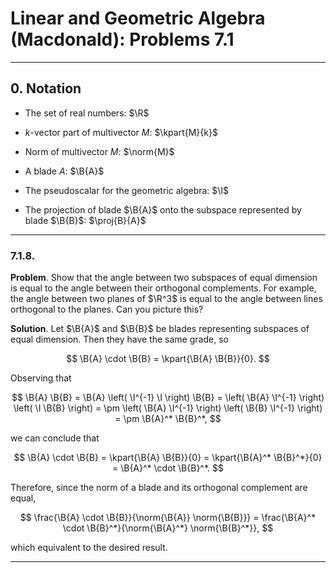 Linear and Geometric Algebra (Macdonald): Problems 7.1
======================================================

--------------------------------------------------------------------------------------------
## 0. Notation

* $\newcommand{\R}{\mathbb{R}}$
  The set of real numbers: $\R$

* $\newcommand{\kpart}[2]{\left\langle{#1}\right\rangle_{#2}}$
  $k$-vector part of multivector $M$: $\kpart{M}{k}$

* $\newcommand{\norm}[1]{\left\vert{#1}\right\vert}$
  Norm of multivector $M$: $\norm{M}$

* $\newcommand{\B}[1]{\mathbf{#1}}$
  A blade $A$: $\B{A}$

* $\newcommand{\I}{\B{I}}$
  The pseudoscalar for the geometric algebra: $\I$

* $\newcommand{\proj}[2]{P_{\B{#1}} \left(\B{#2}\right)}$
  The projection of blade $\B{A}$ onto the subspace represented by blade $\B{B}$:
  $\proj{B}{A}$

--------------------------------------------------------------------------------------------
### 7.1.8.

__Problem__. Show that the angle between two subspaces of equal dimension is equal to the
angle between their orthogonal complements. For example, the angle between two planes of
$\R^3$ is equal to the angle between lines orthogonal to the planes. Can you picture this?

__Solution__. Let $\B{A}$ and $\B{B}$ be blades representing subspaces of equal
dimension. Then they have the same grade, so

$$
\B{A} \cdot \B{B} = \kpart{\B{A} \B{B}}{0}.
$$

Observing that

$$
\B{A} \B{B}
= \B{A} \left( \I^{-1} \I \right) \B{B}
= \left( \B{A} \I^{-1} \right) \left( \I \B{B} \right)
= \pm \left( \B{A} \I^{-1} \right) \left( \B{B} \I^{-1} \right)
= \pm \B{A}^* \B{B}^*,
$$

we can conclude that

$$
\B{A} \cdot \B{B}
= \kpart{\B{A} \B{B}}{0}
= \kpart{\B{A}^* \B{B}^*}{0}
= \B{A}^* \cdot \B{B}^*.
$$

Therefore, since the norm of a blade and its orthogonal complement are equal,

$$
\frac{\B{A} \cdot \B{B}}{\norm{\B{A}} \norm{\B{B}}}
= \frac{\B{A}^* \cdot \B{B}^*}{\norm{\B{A}^*} \norm{\B{B}^*}},
$$

which equivalent to the desired result.

--------------------------------------------------------------------------------------------
